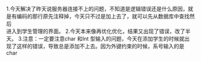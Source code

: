 1.今天解决了昨天说服务器连接不上的问题，不知道是逻辑错误还是什么原因，就是有编码的那行原先注释掉，今天只不过是加上去了，就可以先从数据库中查找然后  
进入到学生管理的界面。
2.今天本来像再优化优化，结果又出现了错误，改了半天。
3.注意：一定要注意char 和Int 型输入的问题，今天在添加学生的时候就出现了这样的错误，导致总是添加不上去。因为外键约束的时候，系号输入的是char 
